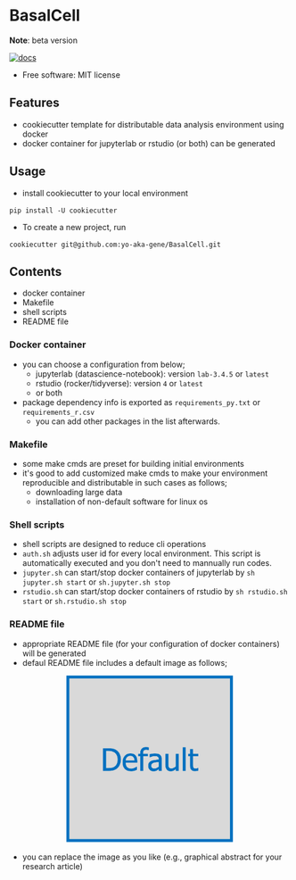 # BasalCell

**Note**: beta version

[![docs](https://readthedocs.org/projects/basalcell/badge/?version=latest)](https://readthedocs.org/projects/basalcell/badge/?version=latest)

- Free software: MIT license

## Features
- cookiecutter template for distributable data analysis environment using docker
- docker container for jupyterlab or rstudio (or both) can be generated

## Usage
- install cookiecutter to your local environment
```
pip install -U cookiecutter
```
- To create a new project, run
```
cookiecutter git@github.com:yo-aka-gene/BasalCell.git
```

## Contents
- docker container
- Makefile
- shell scripts
- README file

### Docker container
- you can choose a configuration from below;
    - jupyterlab (datascience-notebook): version `lab-3.4.5` or `latest`
    - rstudio (rocker/tidyverse): version `4` or `latest`
    - or both
- package dependency info is exported as `requirements_py.txt` or `requirements_r.csv`
    - you can add other packages in the list afterwards.

### Makefile
- some make cmds are preset for building initial environments
- it's good to add customized make cmds to make your environment reproducible and distributable in such cases as follows;
    - downloading large data
    - installation of non-default software for linux os

### Shell scripts
- shell scripts are designed to reduce cli operations
- `auth.sh` adjusts user id for every local environment. This script is automatically executed and you don't need to mannually run codes.
- `jupyter.sh` can start/stop docker containers of jupyterlab by `sh jupyter.sh start` or `sh.jupyter.sh stop`
- `rstudio.sh` can start/stop docker containers of rstudio by `sh rstudio.sh start` or `sh.rstudio.sh stop`

### README file
- appropriate README file (for your configuration of docker containers) will be generated
- defaul README file includes a default image as follows;
<div align="center">
<img src="./{{cookiecutter.project_name}}/logos/default.png" alt="graphical abstract" width="300" height="300" title="graphical abstract">
</div>

- you can replace the image as you like (e.g., graphical abstract for your research article)
